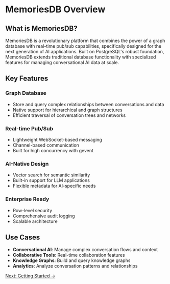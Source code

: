 # MemoriesDB Overview

## What is MemoriesDB?

MemoriesDB is a revolutionary platform that combines the power of a graph database with real-time pub/sub capabilities, specifically designed for the next generation of AI applications. Built on PostgreSQL's robust foundation, MemoriesDB extends traditional database functionality with specialized features for managing conversational AI data at scale.

## Key Features

### Graph Database
- Store and query complex relationships between conversations and data
- Native support for hierarchical and graph structures
- Efficient traversal of conversation trees and networks

### Real-time Pub/Sub
- Lightweight WebSocket-based messaging
- Channel-based communication
- Built for high concurrency with gevent

### AI-Native Design
- Vector search for semantic similarity
- Built-in support for LLM applications
- Flexible metadata for AI-specific needs

### Enterprise Ready
- Row-level security
- Comprehensive audit logging
- Scalable architecture

## Use Cases

- **Conversational AI**: Manage complex conversation flows and context
- **Collaborative Tools**: Real-time collaboration features
- **Knowledge Graphs**: Build and query knowledge graphs
- **Analytics**: Analyze conversation patterns and relationships

[Next: Getting Started →](/docs/getting-started/README.md)

